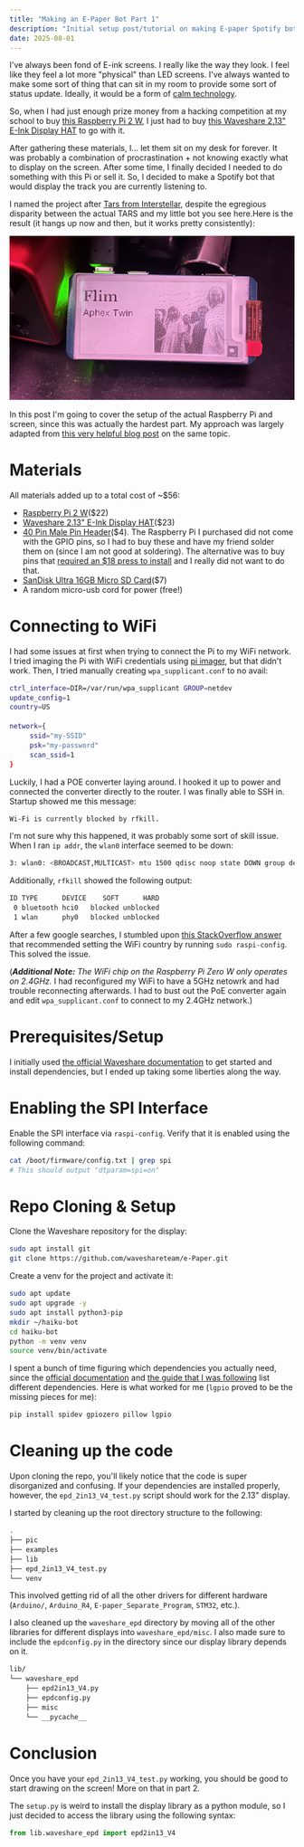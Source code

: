 ```yaml
---
title: "Making an E-Paper Bot Part 1"
description: "Initial setup post/tutorial on making E-paper Spotify bot."
date: 2025-08-01
---
```


I've always been fond of E-ink screens. I really like the way they look. I feel like they feel a lot more "physical" than LED screens. I've always wanted to make some sort of thing that can sit in my room to provide some sort of status update. Ideally, it would be a form of [calm technology](https://calmtech.com/).

So, when I had just enough prize money from a hacking competition at my school to buy [this Raspberry Pi 2 W](https://www.amazon.com/Raspberry-Zero-Bluetooth-RPi-2W/dp/B09LH5SBPS?s=electronics&sr=1-1), I just had to buy [this Waveshare 2.13" E-Ink Display HAT](https://www.amazon.com/dp/B071S8HT76) to go with it.

After gathering these materials, I... let them sit on my desk for forever. It was probably a combination of procrastination + not knowing exactly what to display on the screen. After some time, I finally decided I needed to do something with this Pi or sell it. So, I decided to make a Spotify bot that would display the track you are currently listening to.

I named the project after [Tars from Interstellar](https://interstellarfilm.fandom.com/wiki/TARS), despite the egregious disparity between the actual TARS and my little bot you see here.Here is the result (it hangs up now and then, but it works pretty consistently): 

![spotify bot](/public/img/spotify_bot.jpg)

In this post I'm going to cover the setup of the actual Raspberry Pi and screen, since this was actually the hardest part. My approach was largely adapted from [this very helpful blog post](http://johnj.com/posts/e-paper-rpi-display/) on the same topic.

# Materials

All materials added up to a total cost of ~$56:
* [Raspberry Pi 2 W](https://www.amazon.com/Raspberry-Zero-Bluetooth-RPi-2W/dp/B09LH5SBPS?s=electronics&sr=1-1)($22)
* [Waveshare 2.13" E-Ink Display HAT](https://www.amazon.com/dp/B071S8HT76)($23)
* [40 Pin Male Pin Header](https://vilros.com/products/40-pin-2-x-20-male-header-raspberry-pi-zero-w)($4). The Raspberry Pi I purchased did not come with the GPIO pins, so I had to buy these and have my friend solder them on (since I am not good at soldering). The alternative was to buy pins that [required an $18 press to install](https://www.amazon.com/Vilros-Solderless-Hammer-Header-Raspberry/dp/B09XVPYYTX?sr=8-2) and I really did not want to do that.   
* [SanDisk Ultra 16GB Micro SD Card](https://www.amazon.com/dp/B074B4P7KD)($7)
* A random micro-usb cord for power (free!)

# Connecting to WiFi

I had some issues at first when trying to connect the Pi to my WiFi network. I tried imaging the Pi with WiFi credentials using [pi imager](https://github.com/raspberrypi/rpi-imager), but that didn't work. Then, I tried manually creating `wpa_supplicant.conf` to no avail:

```bash
ctrl_interface=DIR=/var/run/wpa_supplicant GROUP=netdev
update_config=1
country=US

network={
     ssid="my-SSID"
     psk="my-password"
     scan_ssid=1
}
```

Luckily, I had a POE converter laying around. I hooked it up to power and connected the converter directly to the router. I was finally able to SSH in. Startup showed me this message:

```txt
Wi-Fi is currently blocked by rfkill.
```

I'm not sure why this happened, it was probably some sort of skill issue. When I ran `ip addr`, the `wlan0` interface seemed to be down:

```bash
3: wlan0: <BROADCAST,MULTICAST> mtu 1500 qdisc noop state DOWN group default qlen 1000
```

Additionally, `rfkill` showed the following output:

```bash
ID TYPE      DEVICE    SOFT      HARD
 0 bluetooth hci0   blocked unblocked
 1 wlan      phy0   blocked unblocked
```

After a few google searches, I stumbled upon [this StackOverflow answer](https://raspberrypi.stackexchange.com/questions/123717/how-to-disable-wi-fi-is-currently-blocked-by-rfkill-message) that recommended setting the WiFi country by running `sudo raspi-config`. This solved the issue.

(***Additional Note:** The WiFi chip on the Raspberry Pi Zero W only operates on 2.4GHz.* I had reconfigured my WiFi to have a 5GHz netowrk and had trouble reconnecting afterwards. I had to bust out the PoE converter again and edit `wpa_supplicant.conf` to connect to my 2.4GHz network.)

# Prerequisites/Setup

I initially used [the official Waveshare documentation](https://www.waveshare.com/wiki/2.13inch_e-Paper_HAT_Manual#Working_With_Raspberry_Pi) to get started and install dependencies, but I ended up taking some liberties along the way.

# Enabling the SPI Interface

Enable the SPI interface via `raspi-config`. Verify that it is enabled using the following command:

```bash
cat /boot/firmware/config.txt | grep spi
# This should output "dtparam=spi=on"
```

# Repo Cloning & Setup

Clone the Waveshare repository for the display:

```bash
sudo apt install git
git clone https://github.com/waveshareteam/e-Paper.git
```

Create a venv for the project and activate it:

```bash
sudo apt update
sudo apt upgrade -y
sudo apt install python3-pip
mkdir ~/haiku-bot
cd haiku-bot
python -m venv venv
source venv/bin/activate
```

I spent a bunch of time figuring which dependencies you actually need, since the [official documentation](https://www.waveshare.com/wiki/2.13inch_e-Paper_HAT_Manual#Python) and [the guide that I was following](http://johnj.com/posts/e-paper-rpi-display/) list different dependencies. Here is what worked for me (`lgpio` proved to be the missing pieces for me):

```bash
pip install spidev gpiozero pillow lgpio
```

# Cleaning up the code

Upon cloning the repo, you'll likely notice that the code is super disorganized and confusing. If your dependencies are installed properly, however, the `epd_2in13_V4_test.py` script should work for the 2.13" display.

I started by cleaning up the root directory structure to the following:

```bash
.
├── pic
├── examples
├── lib
├── epd_2in13_V4_test.py
└── venv
```

This involved getting rid of all the other drivers for different hardware (`Arduino/`, `Arduino_R4`, `E-paper_Separate_Program`, `STM32`, etc.).

I also cleaned up the `waveshare_epd` directory by moving all of the other libraries for different displays into `waveshare_epd/misc`. I also made sure to include the `epdconfig.py` in the directory since our display library depends on it.

```bash
lib/
└── waveshare_epd
    ├── epd2in13_V4.py
    ├── epdconfig.py
    ├── misc
    └── __pycache__
```

# Conclusion

Once you have your `epd_2in13_V4_test.py` working, you should be good to start drawing on the screen! More on that in part 2.

The `setup.py` is weird to install the display library as a python module, so I just decided to access the library using the following syntax:

```python
from lib.waveshare_epd import epd2in13_V4
```